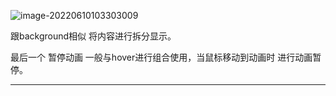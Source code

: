 ![image-20220610103303009](C:\Users\Administrator\AppData\Roaming\Typora\typora-user-images\image-20220610103303009.png)

跟background相似 将内容进行拆分显示。

最后一个 暂停动画  一般与hover进行组合使用，当鼠标移动到动画时  进行动画暂停。



****

